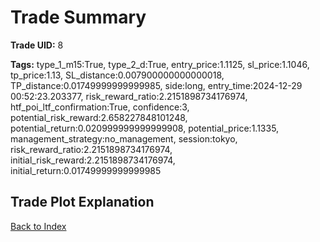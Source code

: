 # Trade Summary

**Trade UID:** 8 

**Tags:** type_1_m15:True, type_2_d:True, entry_price:1.1125, sl_price:1.1046, tp_price:1.13, SL_distance:0.007900000000000018, TP_distance:0.01749999999999985, side:long, entry_time:2024-12-29 00:52:23.203377, risk_reward_ratio:2.2151898734176974, htf_poi_ltf_confirmation:True, confidence:3, potential_risk_reward:2.658227848101248, potential_return:0.020999999999999908, potential_price:1.1335, management_strategy:no_management, session:tokyo, risk_reward_ratio:2.2151898734176974, initial_risk_reward:2.2151898734176974, initial_return:0.01749999999999985

## Trade Plot Explanation


[Back to Index](index.md)
